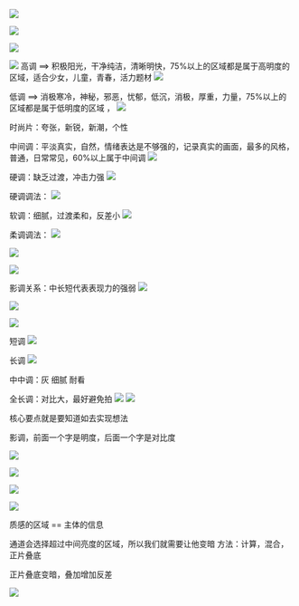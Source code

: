![](https://cdn.jsdelivr.net/gh/Vixcity/FigureBed/img/202204122002141.png)

![](https://cdn.jsdelivr.net/gh/Vixcity/FigureBed/img/202204122004083.png)

![](https://cdn.jsdelivr.net/gh/Vixcity/FigureBed/img/202204122021223.png)

![](https://cdn.jsdelivr.net/gh/Vixcity/FigureBed/img/202204122006419.png)
高调 ==> 积极阳光，干净纯洁，清晰明快，75%以上的区域都是属于高明度的区域，适合少女，儿童，青春，活力题材
![](https://cdn.jsdelivr.net/gh/Vixcity/FigureBed/img/202204122006498.png)

低调 ==> 消极寒冷，神秘，邪恶，忧郁，低沉，消极，厚重，力量，75%以上的区域都是属于低明度的区域 ，
![](https://cdn.jsdelivr.net/gh/Vixcity/FigureBed/img/202204122008702.png)

时尚片：夸张，新锐，新潮，个性

中间调：平淡真实，自然，情绪表达是不够强的，记录真实的画面，最多的风格，普通，日常常见，60%以上属于中间调
![](https://cdn.jsdelivr.net/gh/Vixcity/FigureBed/img/202204122011899.png)

硬调：缺乏过渡，冲击力强
![](https://cdn.jsdelivr.net/gh/Vixcity/FigureBed/img/202204122023856.png)

硬调调法：
![](https://cdn.jsdelivr.net/gh/Vixcity/FigureBed/img/202204122026108.png)

软调：细腻，过渡柔和，反差小
![](https://cdn.jsdelivr.net/gh/Vixcity/FigureBed/img/202204122025636.png)

柔调调法：
![](https://cdn.jsdelivr.net/gh/Vixcity/FigureBed/img/202204122033177.png)


![](https://cdn.jsdelivr.net/gh/Vixcity/FigureBed/img/202204122029059.png)

![](https://cdn.jsdelivr.net/gh/Vixcity/FigureBed/img/202204122042189.png)

影调关系：中长短代表表现力的强弱
![](https://cdn.jsdelivr.net/gh/Vixcity/FigureBed/img/202204122046893.png)

![](https://cdn.jsdelivr.net/gh/Vixcity/FigureBed/img/202204122051688.png)

![](https://cdn.jsdelivr.net/gh/Vixcity/FigureBed/img/202204122052354.png)

短调
![](https://cdn.jsdelivr.net/gh/Vixcity/FigureBed/img/202204122054168.png)

长调
![](https://cdn.jsdelivr.net/gh/Vixcity/FigureBed/img/202204122055042.png)

中中调：灰 细腻 耐看

全长调：对比大，最好避免拍
![](https://cdn.jsdelivr.net/gh/Vixcity/FigureBed/img/202204122110252.png)
![](https://cdn.jsdelivr.net/gh/Vixcity/FigureBed/img/202204122111870.png)

核心要点就是要知道如去实现想法

影调，前面一个字是明度，后面一个字是对比度

![](https://cdn.jsdelivr.net/gh/Vixcity/FigureBed/img/202204122116627.png)

![](https://cdn.jsdelivr.net/gh/Vixcity/FigureBed/img/202204122117328.png)

![](https://cdn.jsdelivr.net/gh/Vixcity/FigureBed/img/202204122116031.png)

![](https://cdn.jsdelivr.net/gh/Vixcity/FigureBed/img/202204122124852.png)

质感的区域 == 主体的信息

通道会选择超过中间亮度的区域，所以我们就需要让他变暗
方法：计算，混合，正片叠底

正片叠底变暗，叠加增加反差

![](https://cdn.jsdelivr.net/gh/Vixcity/FigureBed/img/202204122212100.png)